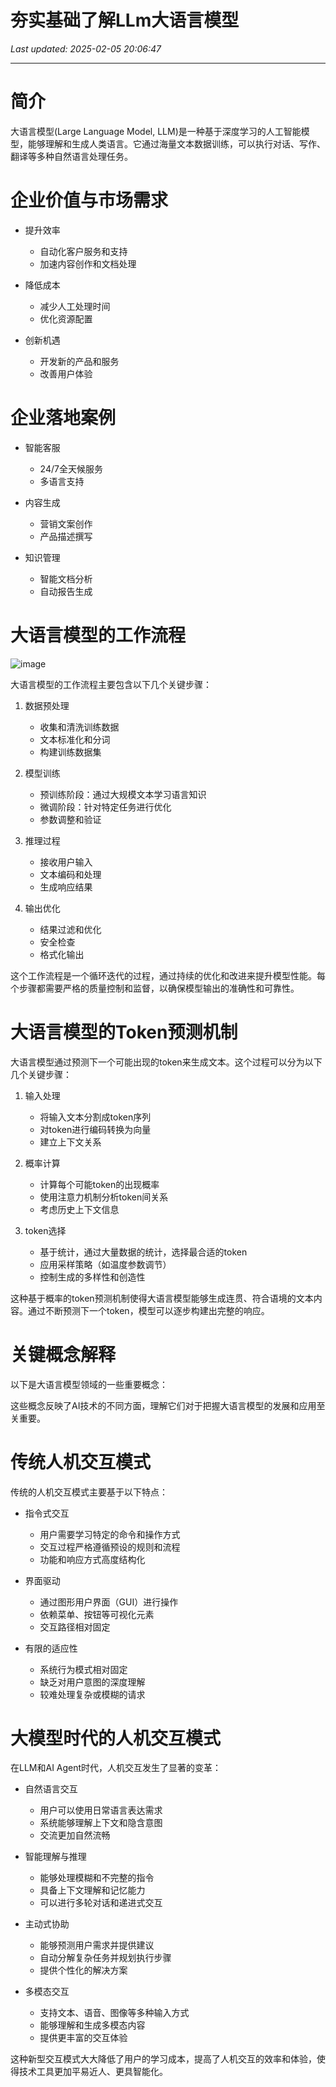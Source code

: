 # 夯实基础了解LLm大语言模型

_Last updated: 2025-02-05 20:06:47_

---

# 简介


大语言模型(Large Language Model, LLM)是一种基于深度学习的人工智能模型，能够理解和生成人类语言。它通过海量文本数据训练，可以执行对话、写作、翻译等多种自然语言处理任务。


# 企业价值与市场需求


- 提升效率
    - 自动化客户服务和支持
    - 加速内容创作和文档处理

- 降低成本
    - 减少人工处理时间
    - 优化资源配置

- 创新机遇
    - 开发新的产品和服务
    - 改善用户体验

# 企业落地案例


- 智能客服
    - 24/7全天候服务
    - 多语言支持

- 内容生成
    - 营销文案创作
    - 产品描述撰写

- 知识管理
    - 智能文档分析
    - 自动报告生成

# 大语言模型的工作流程


![image](https://prod-files-secure.s3.us-west-2.amazonaws.com/4d514fab-2492-4877-a269-a017b8992bb6/fd26e416-cc3e-44a7-b538-c284bc08aed9/image.png?X-Amz-Algorithm=AWS4-HMAC-SHA256&X-Amz-Content-Sha256=UNSIGNED-PAYLOAD&X-Amz-Credential=ASIAZI2LB466RCIFYA5U%2F20250205%2Fus-west-2%2Fs3%2Faws4_request&X-Amz-Date=20250205T120608Z&X-Amz-Expires=3600&X-Amz-Security-Token=IQoJb3JpZ2luX2VjECsaCXVzLXdlc3QtMiJGMEQCIDv7uH8ZSrO4y52uZTmcGFkU27%2BrdxOmeIybff4%2FU52vAiA65SHESjL6EW99XKTxdV36j05NqTINRX5cEtKh48F0Dyr%2FAwhEEAAaDDYzNzQyMzE4MzgwNSIM66%2BB8tjgMWxozAY8KtwDzeInYH7s7nEzJ7Bt9iQG2vOiupSQ32JHCbYcoJJnSEWkRlaP7vapvHABXlx23PrrvBdnqZ4ajblpGAGoY5NjigEl%2FFPPQxy1SKOFbfleQ%2FW7fcQcNNKgZgmDtV74cW2gEfPGd7mEJ21BLggDIfZ4Q6LNSKqnghxyvan0VGlU9EbarENpk4MfE%2FRAWmXA8K0f6UiPF%2BTglZ60GgYBj8vrkyH5oRuwroqPSrajHWT8FEzAD1X9McrmXMcOWGLzybqgC%2F1EUvb1ejubPCIURX0PciWJiYItDyixnmXdYCp8g1gLklFoj%2FDyjQtrKuE%2BTKRPNEDSo45VICvjUcn1hSdr1PVCZC5f5ePa5JR4O7EsMGyXrh%2BvrSo2j6Gwiq0OUGTEwQqf9XHky5jx92%2F9PCku3LvxfSdHi0t2dX2lmXdJPx8thoYyxGMurencOVHGsyV8tfEXJTL38rQqsKypqfVVe6nNsr308PTEuP4U%2BI3OFu9nl05YweBsJ5oXnpZYm4lKynQ2piKVZlLKg075cK4ml0Qf8q%2BP8IN3XsSPa6JEYZqChPb2iCEOKaphWu8jziJIgYHmn4rQyWVJFWIrU%2F%2FVMBVMkY0OEPPpV2RNiiNzu5G2wVQyTM7YFBkqf8UwoYuNvQY6pgHBBbFO5JoI0A5HSEjuomNicPCIG8YdOKhRMpPCQcwmAmuj7T8ZjCZOr7skSrS8UC%2FZumuToH5yFgCJKnHplDx8yAv5vkQ%2Fq9zIyow3377TPE6MhDbxV5k%2BuunEv22Fi8cJstjk%2B7DdmE45mPJDeeL6GRONlpLhLC1XjpZbLMWms7WaZELjAR3s249fEMALKFiU77dDxOxi%2BYKy0kDnw%2BEAvzCds7gZ&X-Amz-Signature=c7383f6e277a989b9fc312fc22376ef9a27ed7bb77f6aecf1344ecd35a25f319&X-Amz-SignedHeaders=host&x-id=GetObject)


大语言模型的工作流程主要包含以下几个关键步骤：


1. 数据预处理
    - 收集和清洗训练数据
    - 文本标准化和分词
    - 构建训练数据集

2. 模型训练
    - 预训练阶段：通过大规模文本学习语言知识
    - 微调阶段：针对特定任务进行优化
    - 参数调整和验证

3. 推理过程
    - 接收用户输入
    - 文本编码和处理
    - 生成响应结果

4. 输出优化
    - 结果过滤和优化
    - 安全检查
    - 格式化输出

这个工作流程是一个循环迭代的过程，通过持续的优化和改进来提升模型性能。每个步骤都需要严格的质量控制和监督，以确保模型输出的准确性和可靠性。


# 大语言模型的Token预测机制


大语言模型通过预测下一个可能出现的token来生成文本。这个过程可以分为以下几个关键步骤：


1. 输入处理
    - 将输入文本分割成token序列
    - 对token进行编码转换为向量
    - 建立上下文关系

2. 概率计算
    - 计算每个可能token的出现概率
    - 使用注意力机制分析token间关系
    - 考虑历史上下文信息

3. token选择
    - 基于统计，通过大量数据的统计，选择最合适的token
    - 应用采样策略（如温度参数调节）
    - 控制生成的多样性和创造性

这种基于概率的token预测机制使得大语言模型能够生成连贯、符合语境的文本内容。通过不断预测下一个token，模型可以逐步构建出完整的响应。


# 关键概念解释


以下是大语言模型领域的一些重要概念：


这些概念反映了AI技术的不同方面，理解它们对于把握大语言模型的发展和应用至关重要。


# 传统人机交互模式


传统的人机交互模式主要基于以下特点：


- 指令式交互
    - 用户需要学习特定的命令和操作方式
    - 交互过程严格遵循预设的规则和流程
    - 功能和响应方式高度结构化

- 界面驱动
    - 通过图形用户界面（GUI）进行操作
    - 依赖菜单、按钮等可视化元素
    - 交互路径相对固定

- 有限的适应性
    - 系统行为模式相对固定
    - 缺乏对用户意图的深度理解
    - 较难处理复杂或模糊的请求

# 大模型时代的人机交互模式


在LLM和AI Agent时代，人机交互发生了显著的变革：


- 自然语言交互
    - 用户可以使用日常语言表达需求
    - 系统能够理解上下文和隐含意图
    - 交流更加自然流畅

- 智能理解与推理
    - 能够处理模糊和不完整的指令
    - 具备上下文理解和记忆能力
    - 可以进行多轮对话和递进式交互

- 主动式协助
    - 能够预测用户需求并提供建议
    - 自动分解复杂任务并规划执行步骤
    - 提供个性化的解决方案

- 多模态交互
    - 支持文本、语音、图像等多种输入方式
    - 能够理解和生成多模态内容
    - 提供更丰富的交互体验

这种新型交互模式大大降低了用户的学习成本，提高了人机交互的效率和体验，使得技术工具更加平易近人、更具智能化。

